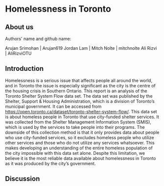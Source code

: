 # Homelessness in Toronto
## About us
Authors' name and github name:

Arujan Srimohan | Arujan619
Jordan Lam | 
Mitch Nolte | mitchnolte
Ali Rizvi | AliRizviOTU

## Introduction
Homelessness is a serious issue that affects people all around the world, and in Toronto the issue is especially significant as the city is the centre of the housing crisis in Southern Ontario. This report is an analysis of the Toronto Shelter System Flow data set. The data set was published by the Shelter, Support & Housing Administration, which is a division of Toronto’s municipal government. It can be accessed from https://open.toronto.ca/dataset/toronto-shelter-system-flow/. This data set is about homeless people in Toronto that use city-funded shelter services. It was collected from the Shelter Management Information System (SMIS), which is used by the services to take people into their programs. The downside of this collection method is that it only provides data about people who use city-funded services, so it excludes homeless people who utilize other services and those who do not utilize any services whatsoever. This makes developing an understanding of the entire homeless population of the city impossible with this data set alone. Despite this limitation, we believe it is the most reliable data available about homelessness in Toronto as it was produced by the city’s government.

## Discussion
